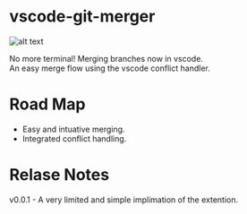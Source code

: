 # vscode-git-merger
![alt text](https://github.com/shaharkazaz/vscode-git-merger/blob/master/merger-icon.png "Git Merger")

No more terminal! Merging branches now in vscode.  
An easy merge flow using the vscode conflict handler.

# Road Map

* Easy and intuative merging.  
* Integrated conflict handling.

# Relase Notes

v0.0.1 - A very limited and simple implimation of the extention.
